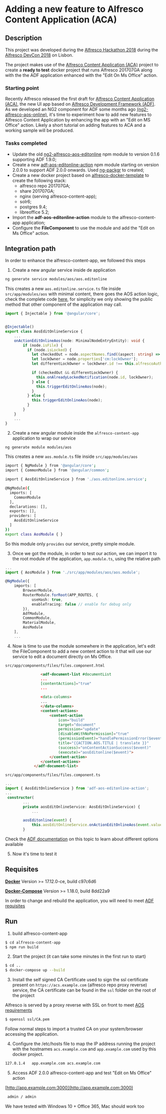 # Adding a new feature to Alfresco Content Application (ACA)

## Description

This project was developed during the [Alfresco Hackathon 2018](https://community.alfresco.com/docs/DOC-7234-projects-and-teams-hack-a-thon-at-devcon-2018) during the [Alfresco DevCon 2018](https://devcon.alfresco.com/) on Lisbon.

The project makes use of the [Alfresco Content Application (ACA)](https://github.com/Alfresco/alfresco-content-app) project to create a **ready to test** docker project that runs Alfresco 201707GA along with the the ADF application enhanced with the "Edit On Ms Office" action.

### Starting point

Recently Alfresco released the first draft for [Alfresco Content Application (ACA)](https://github.com/Alfresco/alfresco-content-app), the new UI app based on [Alfresco Development Framework (ADF)](https://community.alfresco.com/community/application-development-framework). As we developed an NG2 component for ADF some months ago [(ng2-alfresco-aos-online)](https://github.com/keensoft/ng2-alfresco-aos-editonline), it's time to experiment how to add new features to Alfresco Content Application by enhancing the app with an "Edit on MS Office" action. Likely a short tutorial on adding features to ACA and a working sample will be produced.

### Tasks completed

* Update the old [ng2-alfresco-aos-editonline](https://www.npmjs.com/package/ng2-alfresco-aos-editonline) npm module to version 0.1.6 supporting ADF 1.9.0;
* Create a new [adf-aos-editonline-action](https://www.npmjs.com/package/adf-aos-editonline-action) npm module starting on version 2.0.0 to support ADF 2.0.0 onwards. Used [ng-packgr](https://github.com/dherges/ng-packagr) to created;
* Create a new docker project based on [alfresco-docker-template](https://github.com/keensoft/alfresco-docker-template) to create the following stack:
  * alfresco repo 201707GA;
  * share 201707GA;
  * nginx (serving alfresco-content-app);
  * solr6;
  * postgres 9.4;
  * libreoffice 5.2;
* Import the **adf-aos-editonline-action** module to the alfresco-content-app application;
* Configure the **FileComponent** to use the module and add the "Edit on Ms Office" action.

## Integration path

In order to enhance the alfresco-content-app, we followed this steps

1. Create a new angular service inside de application

```bash
ng generate service modules/aos/aos.editonline 
```

This creates a new `aos.editonline.service.ts` file inside `src/app/modules/aos` with minimal content, there goes the AOS action logic, check the complete code [here](https://github.com/keensoft/alfresco-content-app-with-aos/blob/master/adf-aos-editonline-acion/src/services/aos.editonline.service.ts), for simplicity we only showing the public method that other component of the application may call.

```ts
import { Injectable } from '@angular/core';


@Injectable()
export class AosEditOnlineService {
	...
	onActionEditOnlineAos(node: MinimalNodeEntryEntity): void {    
	    if (node.isFile) {
	      if (node.isLocked) {
	        let checkedOut = node.aspectNames.find((aspect: string) => aspect === 'cm:checkedOut');
	        let lockOwner = node.properties['cm:lockOwner'];
	        let differentLockOwner = lockOwner.id !== this.alfrescoAuthenticationService.getEcmUsername();

	        if (checkedOut && differentLockOwner) {
	          this.onAlreadyLockedNotification(node.id, lockOwner);
	        } else {
	          this.triggerEditOnlineAos(node);
	        }
	      } else {
	        this.triggerEditOnlineAos(node);
	      }
	    }        
	}
	...
}
```

2. Create a new angular module inside the `alfresco-content-app` application to wrap our service

```bash
ng generate module modules/aos
```

This creates a new `aos.module.ts` file inside `src/app/modules/aos`

```bash
import { NgModule } from '@angular/core';
import { CommonModule } from '@angular/common';

import { AosEditOnlineService } from './aos.editonline.service';

@NgModule({
  imports: [
    CommonModule
  ],
  declarations: [],
  exports: [],
  providers: [
  	AosEditOnlineService
  ]
})
export class AosModule { }
```

So this module only `provides` our service, pretty simple module.

3. Once we got the module, in order to test our action, we can import it to the root module of the application, `app.module.ts`, using the relative path

```ts
...
import { AosModule } from './src/app/modules/aos/aos.module';

@NgModule({
    imports: [
        BrowserModule,
        RouterModule.forRoot(APP_ROUTES, {
            useHash: true,
            enableTracing: false // enable for debug only
        }),
        AdfModule,
        CommonModule,
        MaterialModule,
        AosModule
    ],
    ...
```

4. Now is time to use the module somewhere in the application, let's edit the FileComponent to add a new content action to it that will use our service to edit a document directly on Ms Office.

`src/app/components/files/files.component.html`

```html
				<adf-document-list #documentList
                ...
                [contentActions]="true"
              	...

                <data-columns>
                ...
                </data-columns>
				<content-actions>
                    <content-action
                        icon="build"
                        target="document"
                        permission="update"
                        [disableWithNoPermission]="true"
                        (permissionEvent)="handlePermissionError($event)"
                        title="{{ACTION.AOS.TITLE | translate }}"
                        (success)="onContentActionSuccess($event)"
                        (execute)="aosEditonline($event)">
                    </content-action>
                </content-actions>
             </adf-document-list>
```

`src/app/components/files/files.component.ts`

```ts
...
import { AosEditOnlineService } from 'adf-aos-editonline-action';
...
 constructor(
      	...
        private aosEditOnlineService: AosEditOnlineService) {
        	...

        aosEditonline(event) {
	        this.aosEditOnlineService.onActionEditOnlineAos(event.value.entry);
	    }    

```

Check the [ADF documentation](https://github.com/Alfresco/alfresco-ng2-components/blob/master/docs/content-action.component.md) on this topic to learn about different options available

5. Now it's time to test it

## Requisites

**[Docker](https://docs.docker.com/engine/installation/)**
Version >= 17.12.0-ce, build c97c6d6

**[Docker-Compose](https://docs.docker.com/engine/installation/)**
Version >= 1.18.0, build 8dd22a9

In order to change and rebuild the application, you will need to meet [ADF requisites](https://github.com/Alfresco/alfresco-ng2-components/blob/master/PREREQUISITES.md) 

## Run

1. build alfresco-content-app

```bash
$ cd alfresco-content-app
$ npm run build
```

2. Start the project (it can take some minutes in the first run to start)

```bash
$ cd ..
$ docker-compose up --build
```

3. Install the self signed CA Certificate used to sign the ssl certificate present on `https://acs.example.com` (alfresco repo proxy reverse) service, the CA certificate can be found in the `ssl` folder on the root of the project

Alfresco is served by a proxy reverse with SSL on front to meet [AOS requirements](https://docs.alfresco.com/aos/concepts/aos-prereqs.html)

```bash
$ openssl ssl/CA.pem
```

Follow normal steps to import a trusted CA on your system/browser accessing the application.

4. Configure the /etc/hosts file to map the IP address running the project with the hostnames ```acs.example.com``` and ```app.example.com``` used by this docker project.

```bash
127.0.1.4	app.example.com acs.example.com
```

5. Access ADF 2.0.0 alfresco-content-app and test "Edit on Ms Office" action

[http://app.example.com:3000](http://app.example.com:3000)

```bash
 admin / admin
```

We have tested with Windows 10 + Office 365, Mac should work too